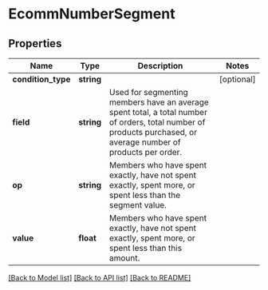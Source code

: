 # EcommNumberSegment

## Properties
Name | Type | Description | Notes
------------ | ------------- | ------------- | -------------
**condition_type** | **string** |  | [optional] 
**field** | **string** | Used for segmenting members have an average spent total, a total number of orders, total number of products purchased, or average number of products per order. | 
**op** | **string** | Members who have spent exactly, have not spent exactly, spent more, or spent less than the segment value. | 
**value** | **float** | Members who have spent exactly, have not spent exactly, spent more, or spent less than this amount. | 

[[Back to Model list]](../README.md#documentation-for-models) [[Back to API list]](../README.md#documentation-for-api-endpoints) [[Back to README]](../README.md)



